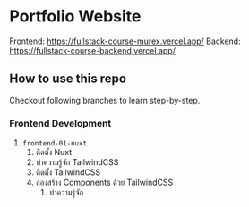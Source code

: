 # Portfolio Website

Frontend: https://fullstack-course-murex.vercel.app/
Backend: https://fullstack-course-backend.vercel.app/

## How to use this repo

Checkout following branches to learn step-by-step.

### Frontend Development

1. `frontend-01-nuxt`
   1. ติดตั้ง Nuxt
   2. ทำความรู้จัก TailwindCSS
   3. ติดตั้ง TailwindCSS 
   4. ลองสร้าง Components ด้วย TailwindCSS
      1. ทำความรู้จัก <template>
      2. ทำความรู้จัก <script setup>
2. `frontend-02-pages-and-layouts`
   1. ทำความรู้จัก pages
   2. สร้าง page หน้าแรก
   3. สร้าง page หน้า portfolio
   4. สร้าง page หน้า login
   5. สร้าง layout สำหรับหน้าปกติ
   6. สร้าง layout สำหรับหน้า login
3. `frontend-03-component-badge`
   1. ทำความรู้จัก components
      1. base prefix
   2. ลองสร้าง BadgeItem
      1. รู้จัก slot
   3. ลองสร้าง BadgeList
      1. รู้จัก for loop
      2. รู้จัก props
4. `frontend-04-component-button-and-link`
   1. ลองสร้าง Button
   2. ลองสร้าง Link
   3. ทำความรู้จัก Composables
   4. รู้จัก Fallthrough attributes
5. `frontend-05-component-icon`
   1. ทำความรู้จักการสร้าง icon
   2. การนำ icon ไปใช้
6. `frontend-06-component-header`
   1. การสร้าง component สำหรับใช้ครั้งเดียว
   2. นำไปใช้ใน layout
7. `frontend-07-component-footer`
   1. นำไปใช้ใน layout
8. `frontend-08-page-homepage`
   1. รู้จักกับ useHead
   2. และจะเริ่มสร้างรายละเอียดของหน้าแรก
9.  `frontend-09-component-skill-list`
    1. สร้างรายละเอียดของหน้า skill list
    2. ทำความรู้จัก if else condiution
    3. ทำความรู้จัก event
10. `frontend-10-component-experience-item`
    1. ทำความรู้จักกับ moment
    2. ทำความรู้จักกับ computed
11. `frontend-11-component-experience-list`
    1.  สร้าง list สำหรับ experience
12. `frontend-12-component-portfolio-list`
    1.  สร้าง list สำหรับ portfolio
13. `frontend-13-page-login`
    1. เราจะเริ่ม implement หน้า login กัน
14. `frontend-14-component-login-form`
    1. รู้จักกับ vee-validate
    2. รู้จักกับ middlewares
    3. รู้จักกับ prism เพื่อจำลอง API ของ Open API (Swagger)
15. `frontend-15-component-input`
    1.  สร้าง input component
16. `frontend-16-component-error-message`
    1.  สร้าง error message สำหรับแสดง error
17. `frontend-17-state-management`
    1.  รู้จักกับสิ่งที่้เรียกว่า stage management
18. `frontend-18-store-pinia`
    1.  pinia เข้ามาช่วยอะไร
19. `frontend-19-store-auth`
    1.  เขียน store ของ auth
20. `frontend-20-component-skill-form`
    1.  สร้าง skill form ขึ้นมา
21. `frontend-21-component-editable`
    1.  สร้าง editable เพื่อใช้แสดง mode ของ view และ edit
22. `frontend-22-component-input-tags`
    1.  สร้าง input tags component สำหรับใส่ค่าที่เป็น array
23. `frontend-23-store-profile-skill`
    1.  implement store สำหรับ profile โดยเริ่มจาก skill
24. `frontend-24-component-experience-form`
    1.  สร้าง form สำหรับ experience
25. `frontend-25-component-experience-form-field`
    1.  สร้าง form สำหรับ experience ในแต่ละก้อนย่อย
26. `frontend-26-component-input-date`
    1.  สร้าง component input date
27. `frontend-27-component-select`
    1.  สร้าง component select
28. `frontend-28-component-textarea`
    1.  สร้าง component textarea
29. `frontend-29-store-profile-experience`
    1.  implement store สำหรับ experience
30. `frontend-30-store-profile-portfolio`
    1.  implement store สำหรับ portfolio
31. `frontend-31-page-portfolio-id`
    1.  implement portfolio page
    2.  ทำความรู้จัก carousel

### Backend Development

1. `backend-01-handler-auth`
   1. ทำความรู้จัก express.js
   2. ทำความรู้จัก dependency injection
   3. สร้าง handler เพื่อส่งค่า login กลับไป
2. `backend-01-handler-profile`
   1. สร้าง handler เพื่อส่งค่า login กลับไป
3. `backend-01-handler-portfolio`
   1. สร้าง handler เพื่อส่งค่า login กลับไป
4. `backend-01-service-auth`
   1. เติม service ใน dependency injection
   2. ย้าย business logic มาไว้ในนี้
   3. เขียน validation
5. `backend-01-service-profile`
   1. เติม service ใน dependency injection
   2. ย้าย business logic มาไว้ในนี้
   3. เขียน validation
6. `backend-01-service-portfolio`
   1. เติม service ใน dependency injection
   2. ย้าย business logic มาไว้ในนี้
   3. เขียน validation
7. `backend-01-repository-user`
   1. สร้าง mongoose
   2. implement repository 
   3. เติม repository ใน dependency injection
   4. เปลี่ยนให้ service มาเรียกใช้ mongodb
8. `backend-01-repository-profile`
   1. สร้าง mongoose
   2. implement repository 
   3. เติม repository ใน dependency injection
   4. เปลี่ยนให้ service มาเรียกใช้ mongodb
9.  `backend-01-repository-portfolio`
    1. สร้าง mongoose
    2. implement repository 
    3. เติม repository ใน dependency injection
    4. เปลี่ยนให้ service มาเรียกใช้ mongodb
